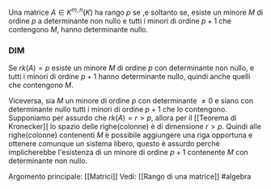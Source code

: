 Una matrice $A\in K^{m,n}(K)$ ha rango $p$ se ,e soltanto se, esiste un minore $M$ di ordine $p$ a determinante non nullo e tutti i minori di ordine $p+1$ che contengono $M$, hanno determinante nullo.

### DIM
Se $rk(A)=p$ esiste un minore $M$ di ordine $p$ con determinante non nullo, e tutti i minori di ordine $p+1$ hanno determinante nullo, quindi anche quelli che contengono $M$.

Viceversa, sia $M$ un minore di ordine $p$ con determinante $\neq 0$ e siano con determinante nullo tutti i minori di ordine $p+1$ che lo contengono.
Supponiamo per assurdo che $rk(A)=r>p$, allora per il [[Teorema di Kronecker]] lo spazio delle righe(colonne) è di dimensione $r>p$.
Quindi alle righe(colonne) contenenti $M$ è possibile aggiungere una riga opportuna e ottenere comunque un sistema libero, questo è assurdo perchè implicherebbe l'esistenza di un minore di ordine $p+1$ contenente $M$ con determinante non nullo.

Argomento principale: [[Matrici]]
Vedi: [[Rango di una matrice]]
#algebra 